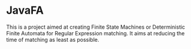 JavaFA
======

This is a project aimed at creating Finite State Machines or Deterministic Finite Automata for Regular Expression matching. It aims at reducing the time of matching as least as possible.